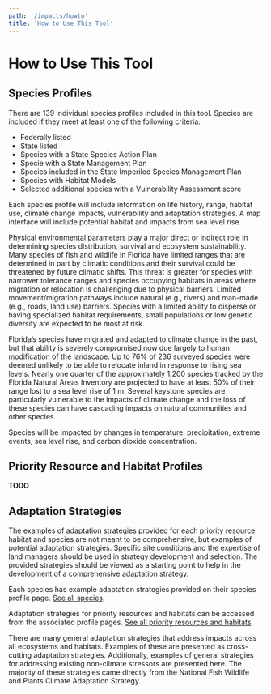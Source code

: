 ```yaml
---
path: '/impacts/howto'
title: 'How to Use This Tool'
---
```


# How to Use This Tool

## Species Profiles

There are 139 individual species profiles included in this tool. Species are included if they meet at least one of the following criteria:

- Federally listed
- State listed
- Species with a State Species Action Plan
- Specie with a State Management Plan
- Species included in the State Imperiled Species Management Plan
- Species with Habitat Models
- Selected additional species with a Vulnerability Assessment score

Each species profile will include information on life history, range, habitat use, climate change impacts, vulnerability and adaptation strategies. A map interface will include potential habitat and impacts from sea level rise.

Physical environmental parameters play a major direct or indirect role in determining species distribution, survival and ecosystem sustainability. Many species of fish and wildlife in Florida have limited ranges that are determined in part by climatic conditions and their survival could be threatened by future climatic shifts. This threat is greater for species with narrower tolerance ranges and species occupying habitats in areas where migration or relocation is challenging due to physical barriers. Limited movement/migration pathways include natural (e.g., rivers) and man-made (e.g., roads, land use) barriers. Species with a limited ability to disperse or having specialized habitat requirements, small populations or low genetic diversity are expected to be most at risk.

Florida’s species have migrated and adapted to climate change in the past, but that ability is severely compromised now due largely to human modification of the landscape. Up to 76% of 236 surveyed species were deemed unlikely to be able to relocate inland in response to rising sea levels. Nearly one quarter of the approximately 1,200 species tracked by the Florida Natural Areas Inventory are projected to have at least 50% of their range lost to a sea level rise of 1 m. Several keystone species are particularly vulnerable to the impacts of climate change and the loss of these species can have cascading impacts on natural communities and other species.

Species will be impacted by changes in temperature, precipitation, extreme events, sea level rise, and carbon dioxide concentration.

## Priority Resource and Habitat Profiles

**TODO**

## Adaptation Strategies

The examples of adaptation strategies provided for each priority resource, habitat and species are not meant to be comprehensive, but examples of potential adaptation strategies. Specific site conditions and the expertise of land managers should be used in strategy development and selection. The provided strategies should be viewed as a starting point to help in the development of a comprehensive adaptation strategy.

Each species has example adaptation strategies provided on their species profile page. [See all species](/species).

Adaptation strategies for priority resources and habitats can be accessed from the associated profile pages. [See all priority resources and habitats](/habitats).

There are many general adaptation strategies that address impacts across all ecosystems and habitats. Examples of these are presented as cross-cutting adaptation strategies. Additionally, examples of general strategies for addressing existing non-climate stressors are presented here. The majority of these strategies came directly from the National Fish Wildlife and Plants Climate Adaptation Strategy.
